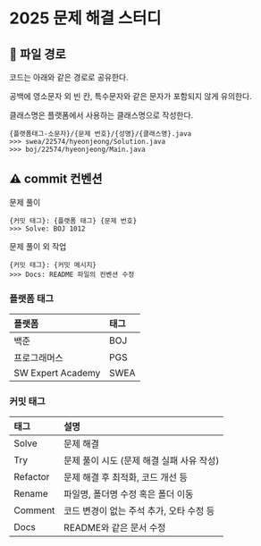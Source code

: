 # 2025 문제 해결 스터디

## 📁 파일 경로

코드는 아래와 같은 경로로 공유한다.

공백에 영소문자 외 빈 칸, 특수문자와 같은 문자가 포함되지 않게 유의한다.

클래스명은 플랫폼에서 사용하는 클래스명으로 작성한다.

```
{플랫폼태그-소문자}/{문제 번호}/{성명}/{클래스명}.java
>>> swea/22574/hyeonjeong/Solution.java
>>> boj/22574/hyeonjeong/Main.java
```

## ⚠️ commit 컨벤션

문제 풀이

```
{커밋 태그}: {플랫폼 태그} {문제 번호}
>>> Solve: BOJ 1012
```

문제 풀이 외 작업

```
{커밋 태그}: {커밋 메시지}
>>> Docs: README 파일의 컨벤션 수정
```

### 플랫폼 태그

| 플랫폼            | 태그 |
| :---------------- | :--- |
| 백준              | BOJ  |
| 프로그래머스      | PGS  |
| SW Expert Academy | SWEA |

### 커밋 태그

| 태그     | 설명                                      |
| :------- | :---------------------------------------- |
| Solve    | 문제 해결                                 |
| Try      | 문제 풀이 시도 (문제 해결 실패 사유 작성) |
| Refactor | 문제 해결 후 최적화, 코드 개선 등         |
| Rename   | 파일명, 폴더명 수정 혹은 폴더 이동        |
| Comment  | 코드 변경이 없는 주석 추가, 오타 수정 등  |
| Docs     | README와 같은 문서 수정                   |
